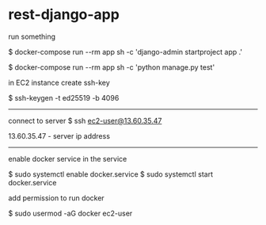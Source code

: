 # rest-django-app

run something

$ docker-compose run --rm app sh -c 'django-admin startproject app .'

$ docker-compose run --rm app sh -c 'python manage.py test'

in EC2 instance create ssh-key

$ ssh-keygen -t ed25519 -b 4096

---

connect to server
$ ssh ec2-user@13.60.35.47

13.60.35.47 - server ip address

---

enable docker service in the service

$ sudo systemctl enable docker.service
$ sudo systemctl start docker.service

add permission to run docker

$ sudo usermod -aG docker ec2-user
